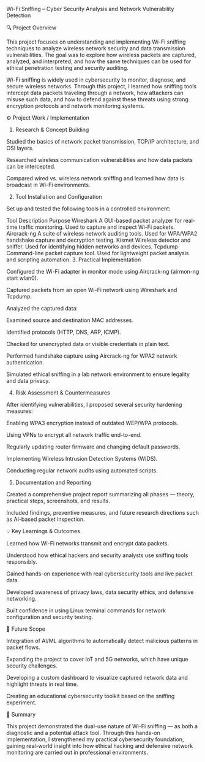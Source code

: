 Wi-Fi Sniffing – Cyber Security Analysis and Network Vulnerability Detection

🔍 Project Overview

This project focuses on understanding and implementing Wi-Fi sniffing techniques to analyze wireless network security and data transmission vulnerabilities.
The goal was to explore how wireless packets are captured, analyzed, and interpreted, and how the same techniques can be used for ethical penetration testing and security auditing.

Wi-Fi sniffing is widely used in cybersecurity to monitor, diagnose, and secure wireless networks.
Through this project, I learned how sniffing tools intercept data packets traveling through a network, how attackers can misuse such data, and how to defend against these threats using strong encryption protocols and network monitoring systems.

⚙️ Project Work / Implementation
1. Research & Concept Building

Studied the basics of network packet transmission, TCP/IP architecture, and OSI layers.

Researched wireless communication vulnerabilities and how data packets can be intercepted.

Compared wired vs. wireless network sniffing and learned how data is broadcast in Wi-Fi environments.

2. Tool Installation and Configuration

Set up and tested the following tools in a controlled environment:

Tool	Description	Purpose
Wireshark	A GUI-based packet analyzer for real-time traffic monitoring.	Used to capture and inspect Wi-Fi packets.
Aircrack-ng	A suite of wireless network auditing tools.	Used for WPA/WPA2 handshake capture and decryption testing.
Kismet	Wireless detector and sniffer.	Used for identifying hidden networks and devices.
Tcpdump	Command-line packet capture tool.	Used for lightweight packet analysis and scripting automation.
3. Practical Implementation

Configured the Wi-Fi adapter in monitor mode using Aircrack-ng (airmon-ng start wlan0).

Captured packets from an open Wi-Fi network using Wireshark and Tcpdump.

Analyzed the captured data:

Examined source and destination MAC addresses.

Identified protocols (HTTP, DNS, ARP, ICMP).

Checked for unencrypted data or visible credentials in plain text.

Performed handshake capture using Aircrack-ng for WPA2 network authentication.

Simulated ethical sniffing in a lab network environment to ensure legality and data privacy.

4. Risk Assessment & Countermeasures

After identifying vulnerabilities, I proposed several security hardening measures:

Enabling WPA3 encryption instead of outdated WEP/WPA protocols.

Using VPNs to encrypt all network traffic end-to-end.

Regularly updating router firmware and changing default passwords.

Implementing Wireless Intrusion Detection Systems (WIDS).

Conducting regular network audits using automated scripts.

5. Documentation and Reporting

Created a comprehensive project report summarizing all phases — theory, practical steps, screenshots, and results.

Included findings, preventive measures, and future research directions such as AI-based packet inspection.

💡 Key Learnings & Outcomes

Learned how Wi-Fi networks transmit and encrypt data packets.

Understood how ethical hackers and security analysts use sniffing tools responsibly.

Gained hands-on experience with real cybersecurity tools and live packet data.

Developed awareness of privacy laws, data security ethics, and defensive networking.

Built confidence in using Linux terminal commands for network configuration and security testing.

🔮 Future Scope

Integration of AI/ML algorithms to automatically detect malicious patterns in packet flows.

Expanding the project to cover IoT and 5G networks, which have unique security challenges.

Developing a custom dashboard to visualize captured network data and highlight threats in real time.

Creating an educational cybersecurity toolkit based on the sniffing experiment.

🧾 Summary

This project demonstrated the dual-use nature of Wi-Fi sniffing — as both a diagnostic and a potential attack tool.
Through this hands-on implementation, I strengthened my practical cybersecurity foundation, gaining real-world insight into how ethical hacking and defensive network monitoring are carried out in professional environments.
